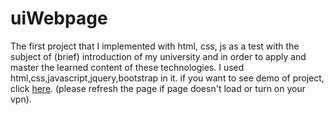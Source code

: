 # uiWebpage
 The first project that I implemented with html, css, js as a test with the subject of (brief) introduction of my university and in order to apply and master the learned content of these technologies. I used html,css,javascript,jquery,bootstrap in it.
if you want to see demo of project, click [here](https://alimoqimi97.github.io/uiWebpage/). (please refresh the page if page doesn't load or turn on your vpn).
